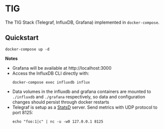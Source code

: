 # TIG

The TIG Stack (Telegraf, InfluxDB, Grafana) implemented in `docker-compose`.

## Quickstart

```
docker-compose up -d
```

**Notes**
- Grafana will be available at http://localhost:3000
- Access the InfluxDB CLI directly with:
  ```
  docker-compose exec influxdb influx
  ```
- Data volumes in the influxdb and grafana containers are mounted to `./influxdb` and `./grafana` respectively, so data and configuration changes should persist through docker restarts
- Telegraf is setup as a [StatsD](https://github.com/influxdata/telegraf/tree/master/plugins/inputs/statsd) server. Send metrics with UDP protocol to port 8125:
  ```
  echo "foo:1|c" | nc -u -w0 127.0.0.1 8125
  ```
